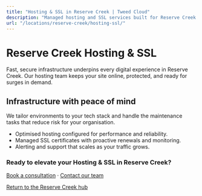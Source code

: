```yaml
---
title: "Hosting & SSL in Reserve Creek | Tweed Cloud"
description: "Managed hosting and SSL services built for Reserve Creek organisations."
url: "/locations/reserve-creek/hosting-ssl/"
---
```


# Reserve Creek Hosting & SSL

Fast, secure infrastructure underpins every digital experience in Reserve Creek. Our hosting team keeps your site online, protected, and ready for surges in demand.

## Infrastructure with peace of mind

We tailor environments to your tech stack and handle the maintenance tasks that reduce risk for your organisation.

- Optimised hosting configured for performance and reliability.
- Managed SSL certificates with proactive renewals and monitoring.
- Alerting and support that scales as your traffic grows.

### Ready to elevate your Hosting & SSL in Reserve Creek?

[Book a consultation](/consultation/) · [Contact our team](/contact/)

[Return to the Reserve Creek hub](/locations/reserve-creek/)
